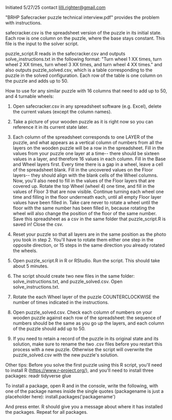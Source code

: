 Initiated 5/27/25
contact lilli.righter@gmail.com

"BRHP Safecracker puzzle technical interview.pdf" provides the problem with instructions.

safecracker.csv is the spreadsheet version of the puzzle in its initial state. Each row is one column on the puzzle, where the base stays constant.
This file is the input to the solver script.

puzzle_script.R reads in the safecracker.csv and 
  outputs solve_instructions.txt in the following format:
  "Turn wheel 1 XX times, turn wheel 2 XX times, turn wheel 3 XX times, and turn wheel 4 XX times."
  and also outputs puzzle_solved.csv, which is a table corresponding to the puzzle in the solved configuration. 
  Each row of the table is one column on the puzzle and adds up to 50.
  
 How to use for any similar puzzle with 16 columns that need to add up to 50, and 4 turnable wheels:
 
 1. Open safecracker.csv in any spreadsheet software (e.g. Excel), delete the current values (except the column names). 
 
 2. Take a picture of your wooden puzzle as it is right now so you can reference it in its current state later. 
 
 3. Each column of the spreadsheet corresponds to one LAYER of the puzzle, and what appears as a vertical column of numbers from all the layers on the wooden puzzle will be a row in the spreadsheet. Fill in the values from your puzzle one layer at a time-- there should be sixteen values in a layer, and therefore 16 values in each column. Fill in the Base and Wheel layers first. Every time there is a gap in a wheel, leave a cell of the spreadsheet blank. Fill in the uncovered values on the Floor layers-- they should align with the blank cells of the Wheel columns. Now, you'll also need to fill in the values of the Floor layers that are covered up. Rotate the top Wheel (wheel 4) one time, and fill in the values of Floor 3 that are now visible. Continue turning each wheel one time and filling in the floor underneath each, until all empty Floor layer values have been filled in. Take care never to rotate a wheel until the floor with the same number has been filled in, because rotating the wheel will also change the position of the floor of the same number. Save this spreadsheet as a csv in the same folder that puzzle_script.R is saved in! Close the csv.
 
4. Reset your puzzle so that all layers are in the same position as the photo you took in step 2. You'll have to rotate them either one step in the opposite direction, or 15 steps in the same direction you already rotated the wheels.
 
 5. Open puzzle_script.R in R or RStudio. Run the script. This should take about 5 minutes. 
 
 6. The script should create two new files in the same folder: solve_instructions.txt, and puzzle_solved.csv. Open solve_instructions.txt.
 
 7. Rotate the each Wheel layer of the puzzle COUNTERCLOCKWISE the number of times indicated in the instructions. 
 
 8. Open puzzle_solved.csv. Check each column of numbers on your wooden puzzle against each row of the spreadsheet: the sequence of numbers should be the same as you go up the layers, and each column of the puzzle should add up to 50.
 
 9. If you need to retain a record of the puzzle in its original state and its solution, make sure to rename the two .csv files before you restart this process with a new puzzle. Otherwise the script will overwrite the puzzle_solved.csv with the new puzzle's solution. 
 
 Other tips:
 Before you solve the first puzzle using this R script, you'll need to install R (https://www.r-project.org/), and you'll need to install three packages: 
 readr
 tidyverse
 glue


To install a package, open R and in the console, write the following, with one of the package names inside the single quotes (packagename is just a placeholder here):
install.packages('packagename') 

And press enter. R should give you a message about where it has installed the packages. Repeat for all packages.
